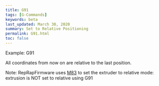 ```yaml
---
title: G91
tags: [G-Commands] 
keywords: beta 
last_updated: March 30, 2020 
summary: Set to Relative Positioning 
permalink: G91.html
toc: false 
---
```



Example: G91

All coordinates from now on are relative to the last position.

Note: RepRapFirmware uses [M83](M83.html) to set the extruder to relative mode: extrusion is NOT set to relative using G91

